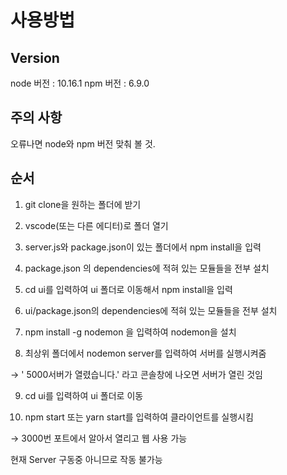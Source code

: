 # 사용방법

## Version

node 버전 : 10.16.1
npm 버전 : 6.9.0


## 주의 사항 
오류나면 node와 npm 버전 맞춰 볼 것.


## 순서
1. git clone을 원하는 폴더에 받기

2. vscode(또는 다른 에디터)로 폴더 열기

3. server.js와 package.json이 있는 폴더에서 npm install을 입력

4. package.json 의 dependencies에 적혀 있는 모듈들을 전부 설치

5. cd ui를 입력하여 ui 폴더로 이동해서 npm install을 입력

6. ui/package.json의 dependencies에 적혀 있는 모듈들을 전부 설치

7. npm install -g nodemon 을 입력하여 nodemon을 설치

8. 최상위 폴더에서 nodemon server를 입력하여 서버를 실행시켜줌

→ ' 5000서버가 열렸습니다.'  라고 콘솔창에 나오면 서버가 열린 것임

9. cd ui를 입력하여 ui 폴더로 이동

10. npm start 또는 yarn start를 입력하여 클라이언트를 실행시킴

→ 3000번 포트에서 알아서 열리고 웹 사용 가능


현재 Server 구동중 아니므로 작동 불가능 
